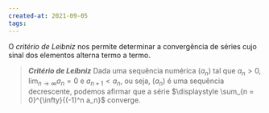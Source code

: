 ```yaml
---
created-at: 2021-09-05
tags:
---
```

O *critério de Leibniz* nos permite determinar a convergência de séries cujo sinal dos elementos alterna termo a termo.

> ***Critério de Leibniz***
> Dada uma sequência numérica $(a_n)$ tal que $a_n > 0$, $\displaystyle\lim_{n\to \infty}a_n = 0$ e $a_{n+1} < a_n$, ou seja, $(a_n)$ é uma sequência decrescente, podemos afirmar que a série $\displaystyle \sum_{n = 0}^{\infty}{(-1)^n a_n}$ converge.
